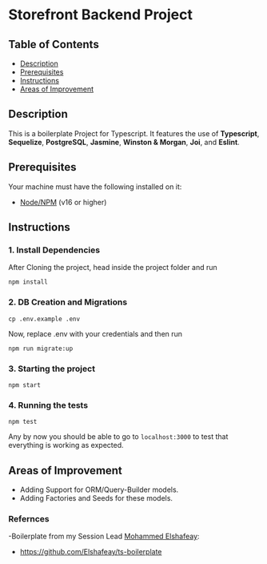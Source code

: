 # Storefront Backend Project

## Table of Contents

* [Description](#Description)
* [Prerequisites](#Prerequisites)
* [Instructions](#Instructions)
* [Areas of Improvement](#Improvement)

## Description

This is a boilerplate Project for Typescript.
It features the use of **Typescript**, **Sequelize**, **PostgreSQL**, **Jasmine**, **Winston & Morgan**, **Joi**, and **Eslint**.

## Prerequisites
Your machine must have the following installed on it:
- [Node/NPM](https://nodejs.org/en/download/) (v16 or higher)

## Instructions

### 1. Install Dependencies
After Cloning the project, head inside the project folder and run
```
npm install
```

### 2.  DB Creation and Migrations
```
cp .env.example .env
```
Now, replace .env with your credentials and then run

``` 
npm run migrate:up
```

### 3. Starting the project
```
npm start
```

### 4. Running the tests
```
npm test
```

Any by now you should be able to go to `localhost:3000` to test that everything is working as expected.

## Areas of Improvement <a name="Improvement"></a>
- Adding Support for ORM/Query-Builder models.
- Adding Factories and Seeds for these models.


### Refernces
-Boilerplate from my Session Lead <a href="https://github.com/Elshafeay/">Mohammed Elshafeay</a>:
- https://github.com/Elshafeay/ts-boilerplate
